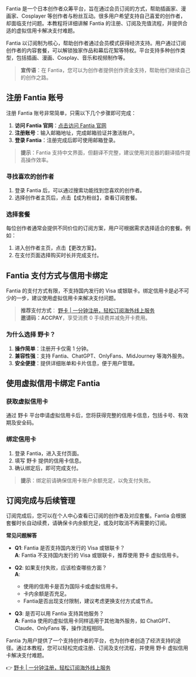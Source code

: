 Fantia 是一个日本创作者众筹平台，旨在通过会员订阅的方式，帮助插画家、漫画家、Cosplayer 等创作者与粉丝互动。很多用户希望支持自己喜爱的创作者，却面临支付问题。本教程将详细讲解 Fantia 的注册、订阅及充值流程，并提供合适的虚拟信用卡解决支付难题。

Fantia 以订阅制为核心，帮助创作者通过会员模式获得经济支持。用户通过订阅创作者的内容套餐，可以解锁独家作品和幕后花絮等特权。平台支持多种创作类型，包括插画、漫画、Cosplay、音乐和视频制作等。

> **宣传语**：在 Fantia，您可以为创作者提供创作资金支持，帮助他们继续自己的创作之路。

## 注册 Fantia 账号

注册 Fantia 账号非常简单，只需以下几个步骤即可完成：

1. **访问 Fantia 官网**：[点击访问 Fantia 官网](https://fantia.jp/?locale=zh-cn)
2. **注册账号**：输入邮箱地址，完成邮箱验证并激活账户。
3. **登录 Fantia**：注册完成后即可使用邮箱登录。

> **提示**：Fantia 支持中文界面，但翻译不完整，建议使用浏览器的翻译插件提高操作效率。

### 寻找喜欢的创作者

1. 登录 Fantia 后，可以通过搜索功能找到您喜欢的创作者。
2. 选择创作者主页后，点击【成为粉丝】，查看订阅套餐。

### 选择套餐

每位创作者通常会提供不同价位的订阅方案，用户可根据需求选择适合的套餐。例如：

1. 进入创作者主页，点击【更改方案】。
2. 在支付页面选择购买时长并完成支付。

## Fantia 支付方式与信用卡绑定

Fantia 的支付方式有限，不支持国内发行的 Visa 或银联卡。绑定信用卡是必不可少的一步，建议使用虚拟信用卡来解决支付问题。

> **推荐支付方式**：  [野卡 | 一分钟注册，轻松订阅海外线上服务](https://bit.ly/bewildcard)  
> **邀请码：ACCPAY**，享受消费 0 手续费并减免开卡费用。

### 为什么选择 野卡？

1. **操作简单**：注册开卡仅需 1 分钟。
2. **兼容性强**：支持 Fantia、ChatGPT、OnlyFans、MidJourney 等海外服务。
3. **安全便捷**：提供详细账单和卡片信息，便于用户管理。

## 使用虚拟信用卡绑定 Fantia

### 获取虚拟信用卡

通过 野卡 平台申请虚拟信用卡后，您将获得完整的信用卡信息，包括卡号、有效期及安全码。

### 绑定信用卡

1. 登录 Fantia，进入支付页面。
2. 填写 野卡 提供的信用卡信息。
3. 确认绑定后，即可完成支付。

> **提示**：绑定前请确保信用卡账户余额充足，以免支付失败。

## 订阅完成与后续管理

订阅完成后，您可以在个人中心查看已订阅的创作者及对应套餐。Fantia 会根据套餐时长自动续费，请确保卡内余额充足，或及时取消不再需要的订阅。

**常见问题解答**

- **Q1**: Fantia 是否支持国内发行的 Visa 或银联卡？  
  **A**: Fantia 不支持国内发行的 Visa 或银联卡，推荐使用 野卡 虚拟信用卡。

- **Q2**: 如果支付失败，应该检查哪些方面？  
  **A**: 
  - 使用的信用卡是否为国际卡或虚拟信用卡。
  - 卡内余额是否充足。
  - Fantia是否出现支付限制，建议考虑更换支付方式或节点。

- **Q3**: 是否可以用 Fantia 支持其他服务？  
  **A**: Fantia 使用的虚拟信用卡同样适用于其他海外服务，如 ChatGPT、Claude、OnlyFans 等，操作流程相同。

Fantia 为用户提供了一个支持创作者的平台，也为创作者创造了经济支持的途径。通过本教程，您可以轻松完成注册、订阅及支付流程，并使用 野卡 虚拟信用卡解决支付难题。

👉 [野卡 | 一分钟注册，轻松订阅海外线上服务](https://bit.ly/bewildcard)